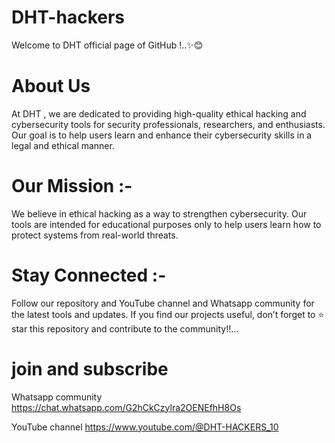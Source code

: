 # DHT-hackers
Welcome to DHT official page of GitHub !..✨😊

# About Us

At DHT ,  we are dedicated to providing high-quality ethical hacking and cybersecurity tools for security professionals, researchers, and enthusiasts. Our goal is to help users learn and enhance their cybersecurity skills in a legal and ethical manner. 

# Our Mission :-

We believe in ethical hacking as a way to strengthen cybersecurity. Our tools are intended for educational purposes only to help users learn how to protect systems from real-world threats.

# Stay Connected :-

Follow our repository and YouTube channel and Whatsapp community for the latest tools and updates. If you find our projects useful, don’t forget to ⭐ star this repository and contribute to the community!!...

# join and subscribe 

Whatsapp community 
https://chat.whatsapp.com/G2hCkCzylra2OENEfhH8Os

YouTube channel 
https://www.youtube.com/@DHT-HACKERS_10